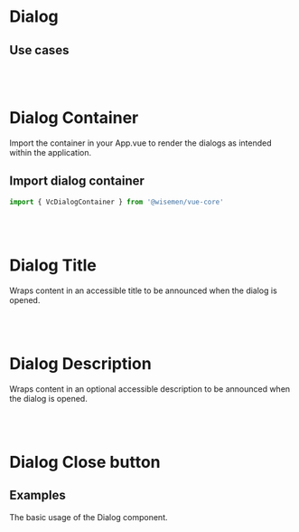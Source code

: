 # Dialog

## Use cases

<BulletList
  :items="[
    {
      description: 'When you want to confirm an action, like deleting an item.',
      variant: 'good',
    },
    {
      description: 'When the content is important but not urgent, and it could be more user-friendly as a tooltip or inline message.',
      variant: 'bad',
      link: {
        label: 'Tooltip',
        href: '/vue-core/components/tooltip/tooltip.html'
      }
    },
  ]"
/>

<!-- @include: ./dialog-meta.md -->

<br>
<br>

# Dialog Container
Import the container in your App.vue to render the dialogs as intended within the application.

## Import dialog container

```ts
import { VcDialogContainer } from '@wisemen/vue-core'
```

<br>
<br>

# Dialog Title
Wraps content in an accessible title to be announced when the dialog is opened.
<!-- @include: ./dialog-title-meta.md -->

<br>
<br>

# Dialog Description
Wraps content in an optional accessible description to be announced when the dialog is opened.
<!-- @include: ./dialog-description-meta.md -->

<br>
<br>

# Dialog Close button
<!-- @include: ./dialog-close-button-meta.md -->

## Examples
The basic usage of the Dialog component.

<ComponentPreview name="dialog/basic" />